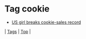 <!--
title: Tag cookie
date: 2020-06-28T15:26:59.495Z
tags:
-->
# Tag cookie

 * [US girl breaks cookie-sales record](80710100330.md)

| [Tags](tags.md) | [Top](index.md) |
